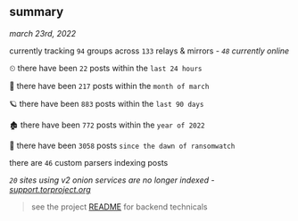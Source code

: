 
## summary
_march 23rd, 2022_

currently tracking `94` groups across `133` relays & mirrors - _`48` currently online_

⏲ there have been `22` posts within the `last 24 hours`

🦈 there have been `217` posts within the `month of march`

🪐 there have been `883` posts within the `last 90 days`

🏚 there have been `772` posts within the `year of 2022`

🦕 there have been `3058` posts `since the dawn of ransomwatch`

there are `46` custom parsers indexing posts

_`20` sites using v2 onion services are no longer indexed - [support.torproject.org](https://support.torproject.org/onionservices/v2-deprecation/)_

> see the project [README](https://github.com/thetanz/ransomwatch#ransomwatch--) for backend technicals
